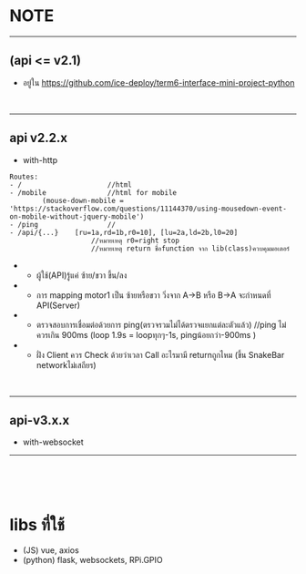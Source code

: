 # NOTE

___
## (api <= v2.1)
- อยู่ใน https://github.com/ice-deploy/term6-interface-mini-project-python

<br>

___
## api v2.2.x
* with-http
```
Routes:
- /                     //html 
- /mobile               //html for mobile
        (mouse-down-mobile = 'https://stackoverflow.com/questions/11144370/using-mousedown-event-on-mobile-without-jquery-mobile')
- /ping                 //
- /api/{...}    [ru=1a,rd=1b,r0=10], [lu=2a,ld=2b,l0=20] 
                    //หมายเหตุ r0=right stop
                    //หมายเหตุ return ชื่อfunction จาก lib(class)ควบคุมมอเตอร์
```

* * ผู้ใช้(API)รู้แค่ ซ้าย/ขวา ขึ้น/ลง
* * การ mapping motor1 เป็น ซ้ายหรือขวา วิ่งจาก A->B หรือ B->A จะกำหนดที่ API(Server)
* * ตรวจสอบการเชื่อมต่อด้วยการ ping(ตรวจรวมไม่ได้ตรวจแยกแต่ละตัวแล้ว) //ping ไม่ควรเกิน 900ms (loop 1.9s = loopทุกๆ-1s, pingน้อยกว่า-900ms )
* * ฝั่ง Client ควร Check ด้วยว่าเวลา Call อะไรมามี returnถูกไหม (ขึ้น SnakeBar networkไม่เสถียร)

<!-- *** -->
<br>

___
## api-v3.x.x
- with-websocket

***
<br>
<br>
<br>

# libs ที่ใช้
- (JS) vue, axios
- (python) flask, websockets, RPi.GPIO